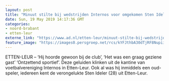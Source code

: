```yaml
---
layout: post
title: "Minuut stilte bij wedstrijden Internos voor omgekomen Sten Ideler (28) uit Etten-Leur"
date: Sun, 19 May 2019 14:17:36 GMT
categories: 
- noord-brabant 
- etten-leur 
externe_link: "https://www.ad.nl/etten-leur/minuut-stilte-bij-wedstrijden-internos-voor-omgekomen-sten-ideler-28-uit-etten-leur~a04ce31f/"
feature_image: "https://images0.persgroep.net/rcs/kYFJthbA30dTjRF8NupiiFRaxDw/diocontent/105013745/_fitwidth/400/?appId=21791a8992982cd8da851550a453bd7f&quality=0.7"
---
```


ETTEN-LEUR – ‘Hij hoorde gewoon bij de club’, ‘Het was een graag geziene gast’ ‘Ontzettend sportief’. Deze geluiden klinken uit de kantine van voetbalvereniging Internos in Etten-Leur. Ook al was hij inmiddels een oud-speler, iedereen kent de verongelukte Sten Ideler (28) uit Etten-Leur.
